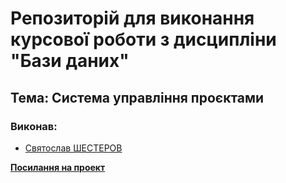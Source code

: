 # Репозиторій для виконання курсової роботи з дисципліни "Бази даних"

## Тема: Система управління проєктами

### Виконав:

* [Святослав ШЕСТЕРОВ](https://t.me/hoshion)

**[Посилання на проект](https://just-hoshinon.github.io/db_course_work/)**